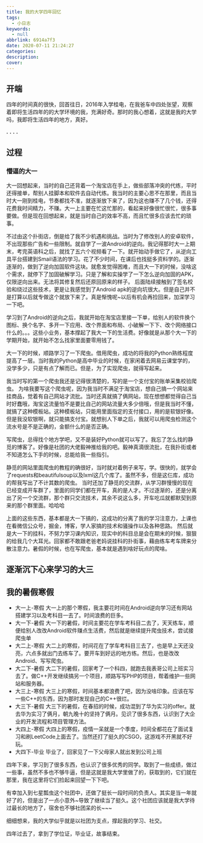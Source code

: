 ```yaml
---
title: 我的大学四年回忆
tags:
  - 小日志
keywords:
  - null
abbrlink: 6914a7f3
date: 2020-07-11 21:24:27
categories:
description:
cover:
---
```


## 开端

四年的时间真的很快，回首往日，2016年入学桂电，在我爸车中四处张望，观察着即将生活四年的的大学环境的我，充满好奇。那时的我心想着，这就是我的大学吗，我即将生活四年的地方，真好。

**.**
**.**
**.**
**.**

## 过程

### 懵逼的大一

大一回想起来，当时的自己还背着一个淘宝店在手上，做些部落冲突的代练，平时还得接单，帮别人挂脚本和软件去自动代练。我当时的主要心思不在那里，而且当时大一刚到桂电，节奏都找不准，就逐渐放下来了，因为这也赚不了几个钱，还得花费我时间精力，不赚。大一上主要在忙这忙那的，看起来好像很忙很忙，很多事要做。但是现在回想起来，就是当时自己的效率不高，而且忙很多应该去忙的琐事。

不过由这个扑街店，倒是给了我不少机遇和挑战。当时为了修改别人的安卓软件，不出现那些广告和一些限制。就自学了一波Android的逆向。我记得那时大一上期末，考完英语科之后，就找了五六个视频看了一下。就开始动手做它了，从逆向工具平台搭建到Smail语法的学习。花了不少时间，在课后也找挺多资料学的。逐渐逐渐的，做到了逆向加固软件这块。就愈发觉得困难，而且大一下的时候，没啥这个需求，就停下了加固破解学习。只是了解和实操学了一下怎么逆向加固的APK，仅限逆向出来。无法将其修复然后还原回原来的样子。
后面陆续接触到了签名校验和绕过这些技术，更是让我感觉到了Android apk的逆向坑很大。但是自己并不是打算以后就专做这个就放下来了。真是惭愧呢\~以后有机会再捡回来，加深学习一下吧。

学习到了Android的逆向之后，我就开始在淘宝店里接一下单，给别人的软件换个图标、换个名字、多开一下应用、改个界面和布局、小破解一下下、改个网络接口什么的。。。这些小业务，基本撑起了我大一下的生活费。好像就是从那个大一下的学期开始，就开始不怎么找家里面要零用钱了。

大一下的时候，顺路学习了一下爬虫。借用爬虫，成功的将我的Python熟练程度提高了一层。当时我的Python是高中毕业的时候，在家闲着去网易云课堂学的，没学多少，只是有点了解而已。但是，为了实现爬虫，就得写起来。

我当时写的第一个爬虫我还是记得很清楚的，写的是一个支付宝的账单采集校验爬虫。
为啥我要写这个爬虫呢，因为我当时不满足于淘宝店，想自己搞一个网站来挂商品，觉着有自己网站才流批。当时还真就搞了俩网站，现在想想都觉得自己当时好蠢哦，淘宝这流量怕不是要比自己的网站流量大多少倍哦，但是我当时不懂，就搞了这种模板站。这种模板站，只能用里面指定的支付接口，用的是软银好像。但是我没软银啊，就只能搞支付宝。就想别人下单之后，我就可以用爬虫检测这个流水号是不是正确的，金额什么的是否正确。

写爬虫，总得找个地方学吧，又不是装好Python就可以写了。我忘了怎么找的静觅的博客了。好像是社团的大佬毅神推给我的吧。毅神真滴很流批，在我扑街或者不知道怎么下手的时候，总能给我一些指引。

静觅的网站里面爬虫的教程的确很好，当时就对着例子来写，学。很快的，就学会了requests和beautifulsoup以及lxml这几个库了。虽然不多，但是这仨库，成功的帮我写出了不计其数的爬虫。
当时还加了静觅的交流群，从学习群慢慢的现在已经变成开车群了，里面的同学们都在开车，真的是人才。不过逐渐的，还是分离出了另一个交流群，那个群只交流技术，其余不说这么多，开车吃瓜就都默契到原来的那个群里面。哈哈哈

上面的这些东西，基本都是大一下搞的，这成功的分离了我的学习注意力，上课也在看微信公众号，掘金，博客，学人家搞的技术和骚操作以及各种思路。
然后就是大一下的挂科，不努力学习课内知识，现实中的科目总是会在期末的时候，狠狠的给我几个大耳光。回家都不敢跟老爸老妈说挂科的扑街事，藉由练车考车牌来分散注意力。暑假的时候，也在写爬虫，基本就是遇到啥好玩点的爬啥。

## 逐渐沉下心来学习的大三




## 我的暑假寒假

- 大一上-寒假
大一上的那个寒假，我主要花时间在Android逆向学习还有网站搭建学习以及考科目一去了。时间浪费的巨多。
- 大一下-暑假
大一下的暑假，时间主要花在学车考科目二去了，天天练车，顺便给别人改改Android软件赚点生活费，然后就是继续提升爬虫技术，尝试接爬虫单
- 大二上-寒假
大二上的寒假，时间花在了学车考科目三去了，也是早上天还没亮，六点多就出门去练车了。要开车到好远的地方练。然后，也是改改Android、写写爬虫。
- 大二下-暑假
大二下的暑假，回家考了一个科四，就跑去我表哥公司上班实习去了。做C++开发继续搞另一个项目，顺路写写PHP的项目，帮着维护一些网站和服务器。
- 大三上-寒假
大三上的寒假，时间基本都浪费了吧，因为没啥印象。应该在写一些C++的东西，因为那时发现自己的C++很烂。
- 大三下-暑假
大三下的暑假，在春招的时候，成功混到了华为实习的offer。就去华为实习了俩月，朝九晚十的坚持了俩月。见识了很多东西，认识到了大企业的开发流程和项目管理方法。
- 大四上-寒假
大四上的寒假，疫情一呆就是一个季度，时间全都花在了面试复习和刷LeetCode上面去了。当然还打了挺久的CSGO，这游戏不开黑就不好玩。
- 大四下-毕业
毕业了，回家见了一下父母家人就出发到公司上班

四年下来，学习到了很多东西，也认识了很多优秀的同学。取到了一些成绩，做过一些事，虽然不多也不够牛逼，但是这就是我大学里做了的，获取到的，它们就在那里，我在这里将它们捡起来回望一下下吧。



有幸加入到七星瓢虫这个社团中，还做了挺长一段时间的负责人。其实是当一年就好了的，但是出了一点小意外\~导致了继续当了挺久。这个社团应该就是我大学待过最长的地方了，宿舍也不够社团呆的长\~\~\~

细细想来，我的大学似乎就是以社团为支点，撑起我的学习、社交。



四年过去了，拿到了学位证，毕业证，故事结束。